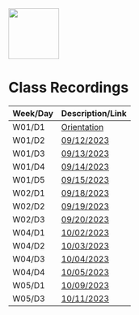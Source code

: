 <img src="https://i.imgur.com/2y0Lyzy.png" height="100">

# Class Recordings

| Week/Day | Description/Link |
|---|---|
| W01/D1 | [Orientation](https://generalassembly.zoom.us/rec/share/NJ8RzkY5yBDAC-gvYMueTdaD9RjFkm1L9AjW7qyGDtdi0KTjjXRpvnK4pCv_5JU.OouNyxL_BQZQ40P8)|
| W01/D2 | [09/12/2023](https://generalassembly.zoom.us/rec/share/qxEpAR8wt7LCwuTGr2kp5fEi5SU9C-5kWjzfKxYwx2vVhzzTO0zTI2m2h0e4q22c._Sy5RqZ_y6Juilje) |
| W01/D3 | [09/13/2023](https://generalassembly.zoom.us/rec/share/J5WsLrejl02yARUJ9s1lxl16qu7FWL-prGoCyeQhWVYX7Pw0LSFmCY93XZNmUBNG.z2oB_bWxJ_AXleo4) |
| W01/D4 | [09/14/2023](https://generalassembly.zoom.us/rec/share/va8gizwsFEFS40sg4g5L0QcFdPEJ7aP7tRoBiClm8Qcnymi6P53iatpeD-MiHTXq.xK-Es55RQO_jvjJZ) |
| W01/D5 | [09/15/2023](https://generalassembly.zoom.us/rec/share/IwsfivkjBZv-DnKCuXn5kBbutQFMPi4nNOj4TXSZQyDd2Qfm3wnKh8VcM3uOUrEN.PLJCOasBAHj7dl0W) |
| W02/D1 | [09/18/2023](https://generalassembly.zoom.us/rec/share/Zy_eT_pS-KoIDDmx5lA6aSI3-IRclb1oNk4zSTEefR_AtWB6oZZTjoGE4105ZJKZ.Kj4gx2nrrjMNouMV) |
| W02/D2 | [09/19/2023](https://generalassembly.zoom.us/rec/share/4MANA334yduoWqpRyIM-m4YuEpuhy8Kha_fSdFK0k-93QRGXyKPYAn9tRNZ02lbT.OPSK0eS_8gwHa9kM) |
| W02/D3 | [09/20/2023](https://generalassembly.zoom.us/rec/share/FA4LQ_njW6l8sIG2VRESDDJoBk2Vis9BI81sOUhOefNoN8nog49EIKmEplyuNKQI.Gw7tbL4S_w4BJWet) |
| W04/D1 | [10/02/2023](https://generalassembly.zoom.us/rec/share/H7ejnZRGoBM5vZbLiS2lfmDRXrwuwJfYKaHMywYyHloYKYVijHTgER15cvB5Sifk.YITXZx05PRvBfxwA) |
| W04/D2 | [10/03/2023](https://generalassembly.zoom.us/rec/share/vzkC4W82mPNIT2W3vi8qy89T5AxusT3p3LxYmhlxyXUecIi8wUMyRDCH_FR10KA.RHta3lj6y2sUdrw-) |
| W04/D3 | [10/04/2023](https://generalassembly.zoom.us/rec/share/mLnuZnwHivGfhPwCJeM3EPeTwKwTqSLBe6qc1InB80wANcHR4FGRZaQAxt73sI17.OLP7l3-odfOk1rWu) |
| W04/D4 | [10/05/2023](https://generalassembly.zoom.us/rec/share/N7DGTvKORAZLbs-xf13KKVOOLCnaXNgG6_MblsfEQrKyyLTAM0l21fwQtdiSpyrA.1RrA4O3j5Cuy5kz1) |
| W05/D1 | [10/09/2023](https://generalassembly.zoom.us/rec/share/T7PYEd5GY1pVZVoac3gNqz9jWhXn68ncyr5hKklIrPqGnjzTmC2epBduL8iFSf4b.C_t4sc0dsqZpJL6W) |
| W05/D3 | [10/11/2023](https://generalassembly.zoom.us/rec/share/8ceZZ9p20vK9PiiRXt55TqNZxVUTq12eiRgPMhFbzQ_1pmzD-dWnxsimviBwor_0.GH14qEWq-rlsvR7N) |


